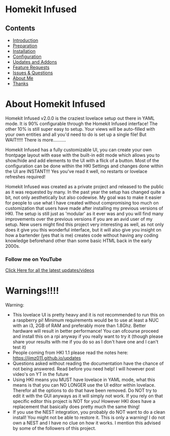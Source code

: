 # Homekit Infused

## Contents
- [Introduction](index.md)
- [Preparation](preparation.md)
- [Installation](installation.md)
- [Configuration](configuration.md)
- [Updates and Addons](updates.md)
- [Feature Requests](requests.md)
- [Issues & Questions](issues.md)
- [About Me](about.md)
- [Thanks](thanks.md)

# About Homekit Infused
Homekit Infused v2.0.0 is the craziest lovelace setup out there in YAML mode. It is 90% configurable through the Homekit Infused interface! The other 10% is still super easy to setup. Your views will be auto-filled with your own entities and all you'd need to do is set up a single file! But WAIT!!!!! There is more..........

Homekit Infused has a fully customizable UI, you can create your own frontpage layout with ease with the built-in edit mode which allows you to show/hide and add elements to the UI with a flick of a button. Most of the configuration can be done within the HKI Settings and changes done within the UI are INSTANT!!! Yes you've read it well, no restarts or lovelace refreshes required!

Homekit Infused was created as a private project and released to the public as it was requested by many. In the past year the setup has changed quite a bit, not only aesthetically but also codewise. My goal was to make it easier for people to use what I have created without compromising too much on customization that users have made after installing my previous versions of HKI. The setup is still just as 'modular' as it ever was and you will find many improvements over the previous versions if you are an avid user of my setup. New users might find this project very interesting as well, as not only does it give you this wonderful interface, but it will also give you insight on how a bartender (yes that is me) creates code without having any coding knowledge beforehand other than some basic HTML back in the early 2000s.

### Follow me on YouTube
[Click Here for all the latest updates/videos](https://www.youtube.com/channel/UCYfcLj3IuQ-1mrnqgCk8f0w)

# Warnings!!!!
Warning:
- This lovelace UI is pretty heavy and it is not recommended to run this on a raspberry pi! Minimum requirements would be to use at least a NUC with an i3, 2GB of RAM and preferably more than 1.8Ghz. Better hardware will result in better performance! You can ofcourse proceed and install this on a rpi anyway if you really want to try it (though please share your results with me if you do so as I don't have one and I can't test it)
- People coming from HKI 1.1 please read the notes here: https://jimz011.github.io/updates
- Questions asked without reading the documentation have the chance of not being answered. Read before you need help! I will however post video's on YT in the future
- Using HKI means you MUST have lovelace in YAML mode, what this means is that you can NO LONGER use the UI editor within lovelace. Therefor all the options to do that have been removed. Do NOT try to edit it with the GUI anyways as it will simply not work. If you rely on that specific editor this project is NOT for you! However HKI does have a replacement that basically does pretty much the same thing!
- If you use the NEST integration, you probably do NOT want to do a clean install! You might not be able to restore it. This is only a warning! I do not own a NEST and I have no clue on how it works. I mention this advised by some of the followers of this project.
